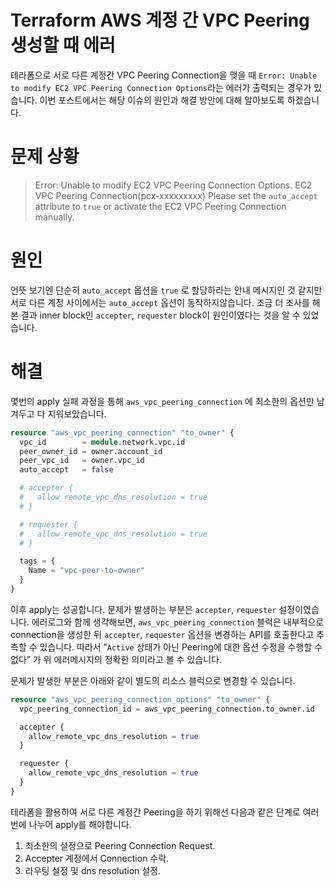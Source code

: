 # Terraform AWS 계정 간 VPC Peering 생성할 때 에러

테라폼으로 서로 다른 계정간 VPC Peering Connection을 맺을 때 `Error: Unable to modify EC2 VPC Peering Connection Options`라는 에러가 출력되는 경우가 있습니다. 이번 포스트에서는 해당 이슈의 원인과 해결 방안에 대해 알아보도록 하겠습니다.
<!--more-->

# 문제 상황

> Error: Unable to modify EC2 VPC Peering Connection Options. EC2 VPC Peering Connection(pcx-xxxxxxxxx)
> Please set the `auto_accept` attribute to `true` or activate the EC2 VPC Peering Connection manually.

# 원인

언뜻 보기엔 단순히 `auto_accept` 옵션을 `true` 로 할당하라는 안내 메시지인 것 같지만 서로 다른 계정 사이에서는 `auto_accept` 옵션이 동작하지않습니다. 조금 더 조사를 해본 결과 inner block인 `accepter`, `requester` block이 원인이였다는 것을 알 수 있었습니다.

# 해결

몇번의 apply 실패 과정을 통해 `aws_vpc_peering_connection` 에 최소한의 옵션만 남겨두고 다 지워보았습니다.

```terraform
resource "aws_vpc_peering_connection" "to_owner" {
  vpc_id        = module.network.vpc.id
  peer_owner_id = owner.account_id
  peer_vpc_id   = owner.vpc_id
  auto_accept   = false

  # accepter {
  #   allow_remote_vpc_dns_resolution = true
  # }

  # requester {
  #   allow_remote_vpc_dns_resolution = true
  # }

  tags = {
    Name = "vpc-peer-to-owner"
  }
}
```

이후 apply는 성공합니다. 문제가 발생하는 부분은 `accepter`, `requester` 설정이였습니다. 에러로그와 함께 생각해보면, `aws_vpc_peering_connection` 블럭은 내부적으로 connection을 생성한 뒤 `accepter`, `requester` 옵션을 변경하는 API를 호출한다고 추측할 수 있습니다. 따라서 ”`Active` 상태가 아닌 Peering에 대한 옵션 수정을 수행할 수 없다” 가 위 에러메시지의 정확한 의미라고 볼 수 있습니다.

문제가 발생한 부분은 아래와 같이 별도의 리소스 블럭으로 변경할 수 있습니다.

```terraform
resource "aws_vpc_peering_connection_options" "to_owner" {
  vpc_peering_connection_id = aws_vpc_peering_connection.to_owner.id

  accepter {
    allow_remote_vpc_dns_resolution = true
  }

  requester {
    allow_remote_vpc_dns_resolution = true
  }
}
```

테라폼을 활용하여 서로 다른 계정간 Peering을 하기 위해선 다음과 같은 단계로 여러번에 나누어 apply를 해야합니다.

1. 최소한의 설정으로 Peering Connection Request.
2. Accepter 계정에서 Connection 수락.
3. 라우팅 설정 및 dns resolution 설정.
